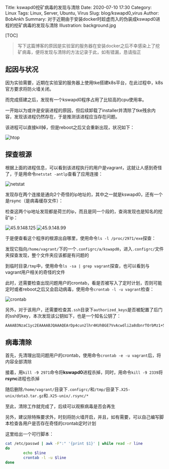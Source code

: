 Title: kswapd0挖矿病毒的发现与清除
Date: 2020-07-10 17:30
Category: Linux
Tags: Linux, Server, Ubuntu, Virus
Slug: blog/kswapd0_virus
Author: BobAnkh
Summary: 对于近期由于安装docker时趁虚而入的伪装成kswapd0进程的挖矿病毒的发现与清除
Illustration: background.jpg

[TOC]

> 写下这篇博客的原因是实验室的服务器在安装docker之后不幸感染上了挖矿病毒，便将发现与清除的方法记录于此，如有错漏，恳请指正

## 起因与状况

因为实验需要，近期在实验室的服务器上使用tke搭建k8s平台，在此过程中，k8s官方要求将防火墙关闭。

而完成搭建之后，发现有一个kswapd0程序占用了比较高的cpu使用率。

一开始以为或许是安装进程的原因，但后续卸载了installer并清除了tke残余内容，发现该进程仍然存在，于是推测该进程应当存在问题。

该进程可以直接kill掉，但是reboot之后又会重新出现，状况如下：

![htop](https://image.bobankh.com/2020/07/10/a1181b1edc2ab.png)

## 探查根源

根据上面的进程信息，可以看到该进程执行的用户是vagrant，这就让人感到奇怪了，于是用命令`netstat -antlp`查看了应用连接：

![netstat](https://image.bobankh.com/2020/07/10/d07094470a348.png)

发现存在两个连接是通向2个奇怪的ip地址的，其中之一就是kswapd0，还有一个是rsync（是病毒缓存文件）：

检查这两个ip地址发现都是荷兰的ip，而且是同一个段的，查询发现也是知名的挖矿ip：

![45.9.148.125](https://image.bobankh.com/2020/07/10/7b54ce07f625f.png) ![45.9.148.99](https://image.bobankh.com/2020/07/10/b69342dde711a.png)

于是便查看这个程序的根源出自哪里，使用命令`ls -l /proc/2971/exe`探查：

发现它指向`/home/vagrant/`下的一个`.configrc/a/kswapd0`，进入`.configrc/`文件夹探查发现，整个文件夹应该都是有问题的

到临时目录`/tmp`中，使用命令`ls -sa | grep vagrant`探查，也可以看到与vagrant用户相关的奇怪的文件

此时，还需要检查出现问题用户的crontab，看是否被写入了定时计划，否则可能定时或者reboot之后又会启动病毒，使用命令`crontab -l -u vagrant`检查：

![crontab](https://image.bobankh.com/2020/07/10/41d832cfb6a41.png)

另外，对于该用户，还需要检查其`.ssh`目录下`authorized_keys`是否被配置了后门的ssh的key，本次发现该公钥如下，也是一个知名公钥了：

```txt
AAAAB3NzaC1yc2EAAAABJQAAAQEArDp4cun2lhr4KUhBGE7VvAcwdli2a8dbnrTOrbMz1+5O73fcBOx8NVbUT0bUanUV9tJ2/9p7+vD0EpZ3Tz/+0kX34uAx1RV/75GVOmNx+9EuWOnvNoaJe0QXxziIg9eLBHpgLMuakb5+BgTFB+rKJAw9u9FSTDengvS8hX1kNFS4Mjux0hJOK8rvcEmPecjdySYMb66nylAKGwCEE6WEQHmd1mUPgHwGQ0hWCwsQk13yCGPK5w6hYp5zYkFnvlC8hGmd4Ww+u97k6pfTGTUbJk14ujvcD9iUKQTTWYYjIIu5PmUux5bsZ0R4WFwdIe6+i6rBLAsPKgAySVKPRK+oRw==
```

## 病毒清除

首先，先清理出现问题用户的crontab，使用命令`crontab -e -u vagrant`后，将内容全部清除

接着，用`kill -9 2971`命令将**kswapd0**进程杀掉，同时，用命令`kill -9 2339`将**rsync**进程也杀掉

随后删除`/home/vagrant/`目录下`.configrc/`和`/tmp/`目录下`.X25-unix/dota3.tar.gz`和`.X25-unix/.rsync/*`

至此，清除工作就完成了，后续可以观察病毒是否会再生

另外，建议除特殊要求外，时刻将防火墙开启，并且，如有需要，可以自己编写脚本检查各用户是否存在奇怪的crontab定时计划

这里给出一个可行脚本：

```bash
cat /etc/passwd | awk -F":" '{print $1}' | while read -r line
do
        echo $line
        crontab -l -u $line
done
```
